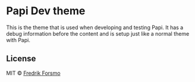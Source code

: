 # Papi Dev theme

This is the theme that is used when developing and testing Papi.
It has a debug information before the content and is setup just like a normal theme with Papi.

## License

MIT © [Fredrik Forsmo](https://github.com/frozzare)
